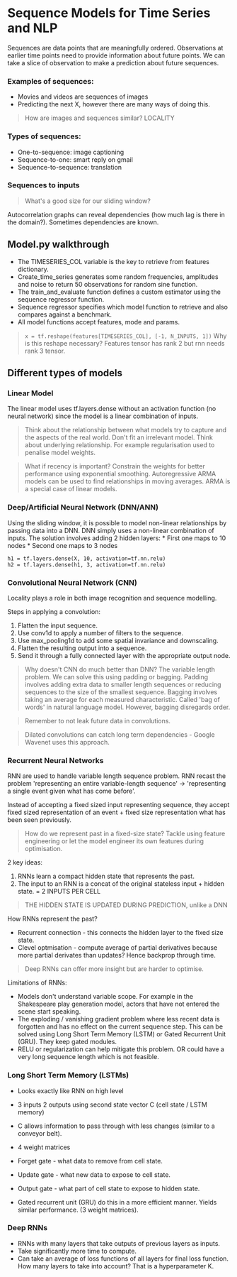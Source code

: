 # Sequence Models for Time Series and NLP

Sequences are data points that are meaningfully ordered. Observations at earlier time points need to provide information about future points. We can take a slice of observation to make a prediction about future sequences.

### Examples of sequences:
* Movies and videos are sequences of images
* Predicting the next X, however there are many ways of doing this.

> How are images and sequences similar? LOCALITY 

### Types of sequences:
* One-to-sequence: image captioning
* Sequence-to-one: smart reply on gmail
* Sequence-to-sequence: translation

### Sequences to inputs

> What's a good size for our sliding window? 

Autocorrelation graphs can reveal dependencies (how much lag is there in the domain?). Sometimes dependencies are known.

## Model.py walkthrough

* The TIMESERIES_COL variable is the key to retrieve from features dictionary. 
* Create_time_series generates some random frequencies, amplitudes and noise to return 50 observations for random sine function.
* The train_and_evaluate function defines a custom estimator using the sequence regressor function. 
* Sequence regressor specifies which model function to retrieve and also compares against a benchmark. 
* All model functions accept features, mode and params. 

> ```x = tf.reshape(features[TIMESERIES_COL], [-1, N_INPUTS, 1])``` Why is this reshape necessary? Features tensor has rank 2 but rnn needs rank 3 tensor. 

## Different types of models

### Linear Model

The linear model uses tf.layers.dense without an activation function (no neural network) since the model is a linear combination of inputs. 

> Think about the relationship between what models try to capture and the aspects of the real world. Don't fit an irrelevant model. Think about underlying relationship. For example regularisation used to penalise model weights. 

> What if recency is important? Constrain the weights for better performance using exponential smoothing. Autoregressive ARMA models can be used to find relationships in moving averages. ARMA is a special case of linear models. 

### Deep/Artificial Neural Network (DNN/ANN)

Using the sliding window, it is possible to model non-linear relationships by passing data into a DNN. DNN simply uses a non-linear combination of inputs. The solution involves adding 2 hidden layers:
    * First one maps to 10 nodes
    * Second one maps to 3 nodes

```
h1 = tf.layers.dense(X, 10, activation=tf.nn.relu)
h2 = tf.layers.dense(h1, 3, activation=tf.nn.relu)
```

### Convolutional Neural Network (CNN)

Locality plays a role in both image recognition and sequence modelling. 

Steps in applying a convolution:
1. Flatten the input sequence.
2. Use conv1d to apply a number of filters to the sequence.
3. Use max_pooling1d to add some spatial invariance and downscaling.
4. Flatten the resulting output into a sequence.
5. Send it through a fully connected layer with the appropriate output node.

> Why doesn't CNN do much better than DNN?
The variable length problem. We can solve this using padding or bagging. Padding involves adding extra data to smaller length sequences or reducing sequences to the size of the smallest sequence. Bagging involves taking an average for each measured characteristic. Called 'bag of words' in natural language model. However, bagging disregards order. 

> Remember to not leak future data in convolutions.

> Dilated convolutions can catch long term dependencies - Google Wavenet uses this approach. 

### Recurrent Neural Networks

RNN are used to handle variable length sequence problem. RNN recast the problem 'representing an entire variable-length sequence' -> 'representing a single event given what has come before'.

Instead of accepting a fixed sized input representing sequence, they accept fixed sized representation of an event + fixed size representation what has been seen previously. 

> How do we represent past in a fixed-size state? 
Tackle using feature engineering or let the model engineer its own features during optimisation. 

2 key ideas:
1. RNNs learn a compact hidden state that represents the past.
2. The input to an RNN is a concat of the original stateless input + hidden state. = 2 INPUTS PER CELL
 
> THE HIDDEN STATE IS UPDATED DURING PREDICTION, unlike a DNN

How RNNs represent the past?
* Recurrent connection - this connects the hidden layer to the fixed size state.
* Clevel optmisation - compute average of partial derivatives because more partial derivates than updates? Hence backprop through time. 

> Deep RNNs can offer more insight but are harder to optimise. 

Limitations of RNNs:
* Models don't understand variable scope. For example in the Shakespeare play generation model, actors that have not entered the scene start speaking. 
* The exploding / vanishing gradient problem where less recent data is forgotten and has no effect on the current sequence step. This can be solved using Long Short Term Memory (LSTM) or Gated Recurrent Unit (GRU). They keep gated modules.
* RELU or regularization can help mitigate this problem. OR could have a very long sequence length which is not feasible. 

### Long Short Term Memory (LSTMs)
* Looks exactly like RNN on high level
* 3 inputs 2 outputs using second state vector C (cell state / LSTM memory)
* C allows information to pass through with less changes (similar to a conveyor belt).
* 4 weight matrices
* Forget gate - what data to remove from cell state.
* Update gate - what new data to expose to cell state.
* Output gate - what part of cell state to expose to hidden state.

* Gated recurrent unit (GRU) do this in a  more efficient manner. Yields similar performance. (3 weight matrices).

### Deep RNNs
* RNNs with many layers that take outputs of previous layers as inputs. 
* Take significantly more time to compute.
* Can take an average of loss functions of all layers for final loss function. How many layers to take into account? That is a hyperparameter K. 